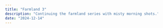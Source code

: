 ```yaml
---
title: "Farmland 3"
description: "Continuing the farmland series with misty morning shots."
date: "2024-12-14"
---
```

